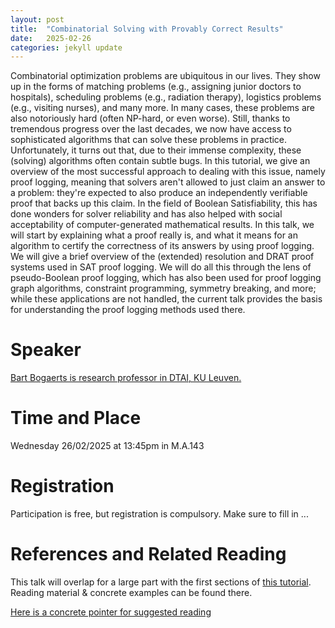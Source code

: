 ```yaml
---
layout: post
title:  "Combinatorial Solving with Provably Correct Results"
date:   2025-02-26
categories: jekyll update
---
```


Combinatorial optimization problems are ubiquitous in our lives. They show up in the forms of matching problems (e.g., assigning junior doctors to hospitals), scheduling problems (e.g., radiation therapy), logistics problems (e.g., visiting nurses), and many more. In many cases, these problems are also notoriously hard (often NP-hard, or even worse). Still, thanks to tremendous progress over the last decades, we now have access to sophisticated algorithms that can solve these problems in practice. Unfortunately, it turns out that, due to their immense complexity, these (solving) algorithms often contain subtle bugs. In this tutorial, we give an overview of the most successful approach to dealing with this issue, namely proof logging, meaning that solvers aren't allowed to just claim an answer to a problem: they're expected to also produce an independently verifiable proof that backs up this claim. In the field of Boolean Satisfiability, this has done wonders for solver reliability and has also helped with social acceptability of computer-generated mathematical results. In this talk, we will start by explaining what a proof really is, and what it means for an algorithm to certify the correctness of its answers by using proof logging. We will give a brief overview of the (extended) resolution and DRAT proof systems used in SAT proof logging. We will do all this through the lens of pseudo-Boolean proof logging, which has also been used for proof logging graph algorithms, constraint programming, symmetry breaking, and more; while these applications are not handled, the current talk provides the basis for understanding the proof logging methods used there.

# Speaker
[Bart Bogaerts is research professor in DTAI, KU
Leuven.](https://www.bartbogaerts.eu/index.php)

# Time and Place
Wednesday 26/02/2025 at 13:45pm in M.A.143

# Registration
Participation is free, but registration is compulsory.
Make sure to fill in ...

# References and Related Reading
This talk will overlap for a large part with the first sections of [this tutorial](https://www.bartbogaerts.eu/talks/veripb-tutorial-series/).
Reading material & concrete examples can be found there. 

[Here is a concrete pointer for suggested reading](https://lucris.lub.lu.se/ws/portalfiles/portal/117886509/thesis_final_pdf.pdf)
